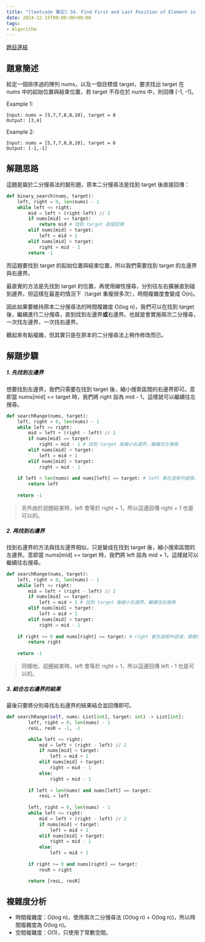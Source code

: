 ```yaml
---
title: "[leetcode 筆記] 34. Find First and Last Position of Element in Sorted Array"
date: 2024-12-15T00:00:00+08:00
tags:
- Algorithm
---
```


[題目連結](https://leetcode.com/problems/find-first-and-last-position-of-element-in-sorted-array/description/)

## 題意簡述

給定一個排序過的陣列 nums，以及一個目標值 target，要求找出 target 在 nums 中的起始位置與結束位置，若 target 不存在於 nums 中，則回傳 [-1, -1]。

Example 1:
```
Input: nums = [5,7,7,8,8,10], target = 8
Output: [3,4]
```
Example 2:
```
Input: nums = [5,7,7,8,8,10], target = 6
Output: [-1,-1]
```
## 解題思路

這題是屬於二分搜尋法的變形題，原本二分搜尋法是找到 target 後直接回傳：

```python
def binary_search(nums, target):
    left, right = 0, len(nums) - 1
    while left <= right:
        mid = left + (right-left) // 2
        if nums[mid] == target:
            return mid # 找到 target 直接回傳
        elif nums[mid] < target:
            left = mid + 1
        elif nums[mid] > target:
            right = mid - 1
        return -1
```


而這題要找到 target 的起始位置與結束位置，所以我們需要找到 target 的左邊界與右邊界。

最直覺的方法是先找到 target 的位置，再使用線性搜尋，分別往左右擴展直到碰到邊界。但這樣在最差的情況下（target 重複很多次），時間複雜度會變成 O(n)。

因此如果要維持原本二分搜尋法的時間複雜度 O(log n)，我們可以在找到 target 後，繼續進行二分搜尋，直到找到左邊界**或**右邊界。也就是會實施兩次二分搜尋，一次找左邊界，一次找右邊界。

聽起來有點複雜，但其實只是在原本的二分搜尋法上稍作修改而已。

## 解題步驟

##### 1. 先找到左邊界

想要找到左邊界，我們只需要在找到 target 後，縮小搜索區間的右邊界即可。意即當 nums[mid] == target 時，我們將 right 設為 mid - 1，這樣就可以繼續往左搜尋。

```python
def searchRange(nums, target):
    left, right = 0, len(nums) - 1
    while left <= right:
        mid = left + (right - left) // 2
        if nums[mid] == target:
            right = mid - 1 # 找到 target 後縮小右邊界，繼續往左搜尋
        elif nums[mid] < target:
            left = mid + 1
        elif nums[mid] > target:
            right = mid - 1
    
    if left < len(nums) and nums[left] == target: # left 會在過程中遞增，需確保左邊界不會超出範圍
        return left
    
    return -1
```

> 另外由於迴圈結束時，left 會等於 right + 1，所以這邊回傳 right + 1 也是可以的。

##### 2. 再找到右邊界

找到右邊界的方法與找左邊界相似，只是變成在找到 target 後，縮小搜索區間的左邊界。意即當 nums[mid] == target 時，我們將 left 設為 mid + 1，這樣就可以繼續往右搜尋。

```python
def searchRange(nums, target):
    left, right = 0, len(nums) - 1
    while left <= right:
        mid = left + (right - left) // 2
        if nums[mid] == target:
            left = mid + 1 # 找到 target 後縮小左邊界，繼續往右搜尋
        elif nums[mid] < target:
            left = mid + 1
        elif nums[mid] > target:
            right = mid - 1
    
    if right >= 0 and nums[right] == target: # right 會在過程中遞減，需確保右邊界不會超出範圍
        return right
    
    return -1
```
> 同樣地，迴圈結束時，left 會等於 right + 1，所以這邊回傳 left - 1 也是可以的。

##### 3. 結合左右邊界的結果

最後只要將分別尋找左右邊界的結果結合並回傳即可。

```python
def searchRange(self, nums: List[int], target: int) -> List[int]:
        left, right = 0, len(nums) - 1
        resL, resR = -1, -1

        while left <= right:
            mid = left + (right - left) // 2
            if nums[mid] < target: 
                left = mid + 1
            elif nums[mid] > target:
                right = mid - 1
            else:
                right = mid - 1
        
        if left < len(nums) and nums[left] == target:
            resL = left
        
        left, right = 0, len(nums) - 1
        while left <= right:
            mid = left + (right - left) // 2
            if nums[mid] < target:
                left = mid + 1
            elif nums[mid] > target:
                right = mid - 1
            else:
                left = mid + 1
        
        if right >= 0 and nums[right] == target:
            resR = right

        return [resL, resR]
```

## 複雜度分析

- 時間複雜度：O(log n)，使用兩次二分搜尋法 (O(log n) + O(log n))，所以時間複雜度為 O(log n)。
- 空間複雜度：O(1)，只使用了常數空間。